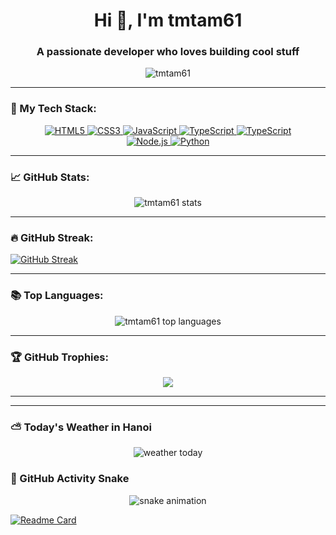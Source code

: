 <h1 align="center">Hi 👋, I'm tmtam61</h1>
<h3 align="center">A passionate developer who loves building cool stuff</h3>

<p align="center">
  <img src="https://komarev.com/ghpvc/?username=tmtam61&label=Profile%20views&color=0e75b6&style=flat" alt="tmtam61" />
</p>

---

### 🧰 My Tech Stack:

<p align="center">

  <!-- Frontend -->
  <a href="https://developer.mozilla.org/en-US/docs/Web/HTML" target="_blank">
    <img src="https://img.shields.io/badge/HTML5-E34F26?style=for-the-badge&logo=html5&logoColor=white" alt="HTML5"/>
  </a>
  <a href="https://developer.mozilla.org/en-US/docs/Web/CSS" target="_blank">
    <img src="https://img.shields.io/badge/CSS3-1572B6?style=for-the-badge&logo=css3&logoColor=white" alt="CSS3"/>
  </a>
  <a href="https://developer.mozilla.org/en-US/docs/Web/JavaScript" target="_blank">
    <img src="https://img.shields.io/badge/JavaScript-F7DF1E?style=for-the-badge&logo=javascript&logoColor=black" alt="JavaScript"/>
  </a>
  <a href="https://www.typescriptlang.org/" target="_blank">
    <img src="https://img.shields.io/badge/TypeScript-3178C6?style=for-the-badge&logo=typescript&logoColor=white" alt="TypeScript"/>
  </a>
    <a href="https://www.typescriptlang.org/" target="_blank">
    <img src="https://img.shields.io/badge/TypeScript-3178C6?style=for-the-badge&logo=typescript&logoColor=white" alt="TypeScript"/>
  </a>

  <br/>

  <!-- Backend -->
  <a href="https://nodejs.org/" target="_blank">
    <img src="https://img.shields.io/badge/Node.js-339933?style=for-the-badge&logo=node.js&logoColor=white" alt="Node.js"/>
  </a>

  <!-- Programming Languages -->
  <a href="https://www.python.org/" target="_blank">
    <img src="https://img.shields.io/badge/Python-3776AB?style=for-the-badge&logo=python&logoColor=white" alt="Python"/>
  </a>

</p>


---

### 📈 GitHub Stats:

<p align="center">
  <img src="https://github-readme-stats.vercel.app/api?username=tmtam61&show_icons=true&theme=radical" alt="tmtam61 stats" />
</p>

---

### 🔥 GitHub Streak:

<a href="https://git.io/streak-stats"><img src="https://streak-stats.demolab.com?user=Tr%C3%ACnh%20Minh%20T%C3%A2m&theme=dark&hide_border=true&border_radius=4&short_numbers=true" alt="GitHub Streak" /></a>

---

### 📚 Top Languages:

<p align="center">
  <img src="https://github-readme-stats.vercel.app/api/top-langs/?username=tmtam61&layout=compact&theme=radical" alt="tmtam61 top languages" />
</p>

---

### 🏆 GitHub Trophies:

<p align="center">
  <img src="https://github-profile-trophy.vercel.app/?username=tmtam61&theme=radical&no-frame=true&row=1&column=6" />
</p>

---
---

### ⛅️ Today's Weather in Hanoi

<p align="center">
  <img src="https://github.com/tmtam61/tmtam61/blob/output/weather.svg" alt="weather today" />
</p>


### 🐍 GitHub Activity Snake
<p align="center">
  <img src="https://raw.githubusercontent.com/tmtam61/tmtam61/output/github-contribution-grid-snake.svg" alt="snake animation" />
</p>

[![Readme Card](https://github-readme-stats.vercel.app/api/pin/?username=tmtam61&repo=seatek_task_original)](https://github.com/anuraghazra/github-readme-stats)

